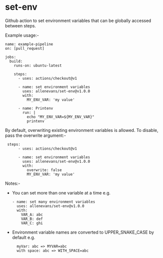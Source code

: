 # set-env
Github action to set environment variables that can be globally accessed between steps.

Example usage:-

```
name: example-pipeline
on: [pull_request]

jobs:
  build:
    runs-on: ubuntu-latest

    steps:
      - uses: actions/checkout@v1
      
      - name: set environment variables
        uses: allenevans/set-env@v1.0.0
        with:
          MY_ENV_VAR: 'my value'

      - name: Printenv
        run: |
          echo "MY_ENV_VAR=${MY_ENV_VAR}"
          printenv
```

By default, overwriting existing environment variables is allowed. To disable, pass the overwrite argument:-
```
 steps:
      - uses: actions/checkout@v1
      
      - name: set environment variables
        uses: allenevans/set-env@v1.0.0
        with:
          overwrite: false
          MY_ENV_VAR: 'my value'
``` 

Notes:-
* You can set more than one variable at a time e.g.
    ```
    - name: set many environment variables
      uses: allenevans/set-env@v1.0.0
      with:
        VAR_A: abc
        VAR_B: def
        VAR_C: ghi
    ```
* Environment variable names are converted to UPPER_SNAKE_CASE by default e.g.
  ```
    myVar: abc => MYVAR=abc
    with space: abc => WITH_SPACE=abc
  ```
